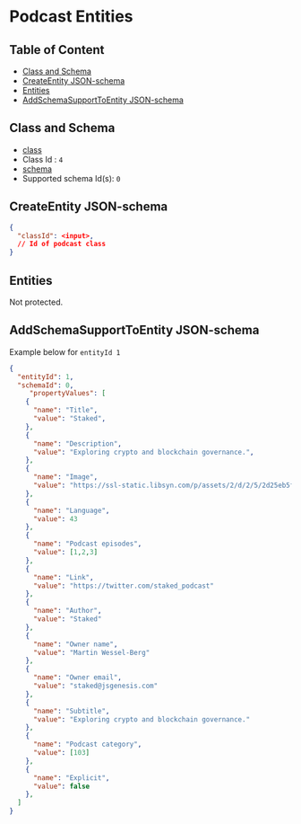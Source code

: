 Podcast Entities
================

Table of Content
----------------
<!-- TOC START min:1 max:3 link:true asterisk:false update:true -->
  - [Class and Schema](#class-and-schema)
  - [CreateEntity JSON-schema](#createentity-json-schema)
  - [Entities](#entities)
  - [AddSchemaSupportToEntity JSON-schema](#addschemasupporttoentity-json-schema)
<!-- TOC END -->

## Class and Schema

- [class](/classes/podcast/podcast.md)
- Class Id : `4`
- [schema](/schemas/podcast/podcast.md)
- Supported schema Id(s): `0`

## CreateEntity JSON-schema
```json
{
  "classId": <input>,
  // Id of podcast class
}
```

## Entities

Not protected.

## AddSchemaSupportToEntity JSON-schema
Example below for `entityId 1`

```json
{
  "entityId": 1,
  "schemaId": 0,
     "propertyValues": [
    {
      "name": "Title",
      "value": "Staked",
    },
    {
      "name": "Description",
      "value": "Exploring crypto and blockchain governance.",
    },
    {
      "name": "Image",
      "value": "https://ssl-static.libsyn.com/p/assets/2/d/2/5/2d25eb5fa72739f7/iTunes_Cover.png",
    },
    {
      "name": "Language",
      "value": 43
    },
    {
      "name": "Podcast episodes",
      "value": [1,2,3]
    },
    {
      "name": "Link",
      "value": "https://twitter.com/staked_podcast"
    },
    {
      "name": "Author",
      "value": "Staked"
    },
    {
      "name": "Owner name",
      "value": "Martin Wessel-Berg"
    },
    {
      "name": "Owner email",
      "value": "staked@jsgenesis.com"
    },
    {
      "name": "Subtitle",
      "value": "Exploring crypto and blockchain governance."
    },
    {
      "name": "Podcast category",
      "value": [103]
    },
    {
      "name": "Explicit",
      "value": false
    },
  ]
}
```
